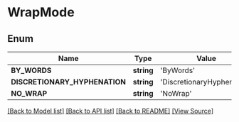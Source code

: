 # WrapMode


## Enum
Name | Type | Value
------------ | ------------- | -------------
**BY_WORDS** | **string** | 'ByWords'
**DISCRETIONARY_HYPHENATION** | **string** | 'DiscretionaryHyphenation'
**NO_WRAP** | **string** | 'NoWrap'

[[Back to Model list]](../README.md#documentation-for-models) [[Back to API list]](../README.md#documentation-for-api-endpoints) [[Back to README]](../README.md) [[View Source]](../src/Aspose/PDF/Model/WrapMode.php)

